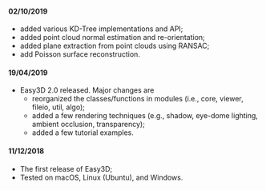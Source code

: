 #### 02/10/2019 
  - added various KD-Tree implementations and API;
  - added point cloud normal estimation and re-orientation;
  - added plane extraction from point clouds using RANSAC;
  - add Poisson surface reconstruction.

#### 19/04/2019
  - Easy3D 2.0 released. Major changes are
    - reorganized the classes/functions in modules (i.e., core, viewer, fileio, util, algo);
    - added a few rendering techniques (e.g., shadow, eye-dome lighting, ambient occlusion, transparency);
    - added a few tutorial examples.

#### 11/12/2018
  - The first release of Easy3D;
  - Tested on macOS, Linux (Ubuntu), and Windows.